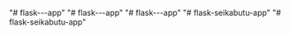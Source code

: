 "# flask---app" 
"# flask---app" 
"# flask---app" 
"# flask-seikabutu-app" 
"# flask-seikabutu-app" 
